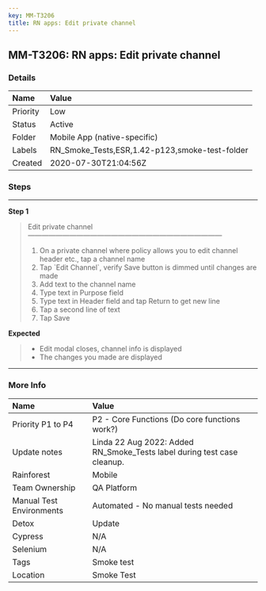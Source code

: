 ```yaml
---
key: MM-T3206
title: RN apps: Edit private channel
---
```


## MM-T3206: RN apps: Edit private channel

### Details

| Name     | Value                                          |
| :------- | :--------------------------------------------- |
| Priority | Low                                            |
| Status   | Active                                         |
| Folder   | Mobile App (native-specific)                   |
| Labels   | RN_Smoke_Tests,ESR,1.42-p123,smoke-test-folder |
| Created  | 2020-07-30T21:04:56Z                           |

### Steps

<hr/>

**Step 1**

> <article>Edit private channel<br>————————————————————————————<ol><li>On a private channel where policy allows you to edit channel header etc., tap a channel name</li><li> Tap `Edit Channel`, verify Save button is dimmed until changes are made</li><li> Add text to the channel name</li><li> Type text in Purpose field</li><li> Type text in Header field and tap Return to get new line</li><li> Tap a second line of text</li><li>Tap Save</li></ol></article>

**Expected**

> <article><ul><li>Edit modal closes, channel info is displayed</li><li>The changes you made are displayed</li></ul></article>

<hr/>

### More Info

| Name                     | Value                                                                   |
| :----------------------- | :---------------------------------------------------------------------- |
| Priority P1 to P4        | P2 - Core Functions (Do core functions work?)                           |
| Update notes             | Linda 22 Aug 2022: Added RN_Smoke_Tests label during test case cleanup. |
| Rainforest               | Mobile                                                                  |
| Team Ownership           | QA Platform                                                             |
| Manual Test Environments | Automated - No manual tests needed                                      |
| Detox                    | Update                                                                  |
| Cypress                  | N/A                                                                     |
| Selenium                 | N/A                                                                     |
| Tags                     | Smoke test                                                              |
| Location                 | Smoke Test                                                              |
